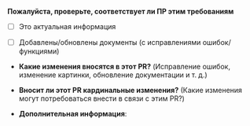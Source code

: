 **Пожалуйста, проверьте, соответствует ли ПР этим требованиям**


- [ ] Это актуальная информация
- [ ] Добавлены/обновлены документы (с исправлениями ошибок/функциями)


* **Какие изменения вносятся в этот PR?** (Исправление ошибок, изменение картинки, обновление документации и т. д.)


* **Вносит ли этот PR кардинальные изменения?** (Какие изменения могут потребоваться внести в связи с этим PR?)


* **Дополнительная информация**: